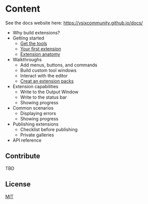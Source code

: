 # Content

See the docs website here: <https://vsixcommunity.github.io/docs/>

* Why build extensions?
* Getting started
  * [Get the tools](getting-started/get-the-tools.md)
  * [Your first extension](getting-started/your-first-extension.md)
  * [Extension anatomy](getting-started/extension-anatomy.md)
* Walkthroughs
  * Add menus, buttons, and commands
  * Build custom tool windows
  * Interact with the editor
  * [Creat an extension packs](https://docs.microsoft.com/visualstudio/extensibility/walkthough-create-extension-pack)
* Extension capabilities
  * Write to the Output Window
  * Write to the status bar
  * Showing progress
* Common scenarios
  * Displaying errors
  * Showing progress
* Publishing extensions
  * Checklist before publishing
  * Private galleries
* API reference

## Contribute

TBD

## License

[MIT](LICENSE)
